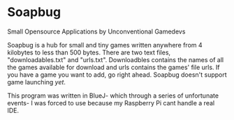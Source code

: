 # Soapbug
Small Opensource Applications by Unconventional Gamedevs

Soapbug is a hub for small and tiny games written anywhere from 4 kilobytes to less than 500 bytes. There are two text files, "downloadables.txt" and
"urls.txt". Downloadbles contains the names of all the games available for download and urls contains the games' file urls. If you have a game you want
to add, go right ahead. Soapbug doesn't support game launching *yet*. 

This program was written in BlueJ- which through a series of unfortunate events- I was forced to use because my Raspberry Pi cant handle a real IDE.
